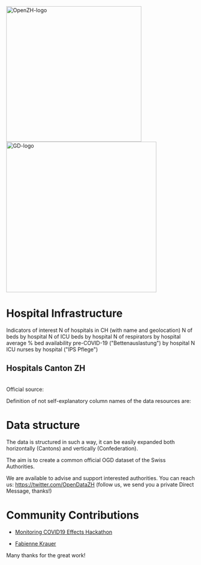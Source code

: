 <img src="https://github.com/openZH/covid_19/blob/master/statistisches_amt_kt_zh.png" alt="OpenZH-logo" width="360"/>
<img src="https://github.com/openZH/covid_19/blob/master/gd.png" alt="GD-logo" width="400"/> 


# Hospital Infrastructure

Indicators of interest
N of hospitals in CH (with name and geolocation)
N of beds by hospital
N of ICU beds by hospital
N of respirators by hospital
average % bed availability pre-COVID-19 ("Bettenauslastung") by hospital
N ICU nurses by hospital ("IPS Pflege")


## Hospitals Canton ZH


<br>Official source: 


Definition of not self-explanatory column names of the data resources are:




# Data structure
The data is structured in such a way, it can be easily expanded both horizontally (Cantons) and vertically (Confederation).

The aim is to create a common official OGD dataset of the Swiss Authorities.

We are available to advise and support interested authorities. You can reach us: https://twitter.com/OpenDataZH (follow us, we send you a private Direct Message, thanks!)

# Community Contributions
- [Monitoring COVID19 Effects Hackathon](https://db.schoolofdata.ch/project/68)

- [Fabienne Krauer](https://github.com/fkrauer)

Many thanks for the great work!
